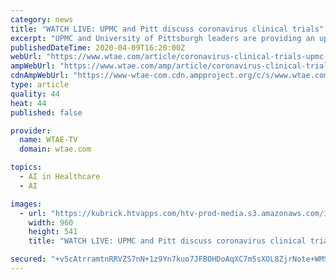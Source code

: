 ```yaml
---
category: news
title: "WATCH LIVE: UPMC and Pitt discuss coronavirus clinical trials"
excerpt: "UPMC and University of Pittsburgh leaders are providing an update about coronavirus clinical trials at an availability Thursday morning.Click the video player above to watch the update LIVE. UPMC and University of Pittsburgh leaders will also answer questions about the health system's overall response to COVID-19. will provide updates and ..."
publishedDateTime: 2020-04-09T16:20:00Z
webUrl: "https://www.wtae.com/article/coronavirus-clinical-trials-upmc-pitt/32092391"
ampWebUrl: "https://www.wtae.com/amp/article/coronavirus-clinical-trials-upmc-pitt/32092391"
cdnAmpWebUrl: "https://www-wtae-com.cdn.ampproject.org/c/s/www.wtae.com/amp/article/coronavirus-clinical-trials-upmc-pitt/32092391"
type: article
quality: 44
heat: 44
published: false

provider:
  name: WTAE-TV
  domain: wtae.com

topics:
  - AI in Healthcare
  - AI

images:
  - url: "https://kubrick.htvapps.com/htv-prod-media.s3.amazonaws.com/images/coronaviruslab-1583781601.jpg?crop=1.00xw:0.752xh;0.00128xw,0.0803xh&resize=1200:*"
    width: 960
    height: 541
    title: "WATCH LIVE: UPMC and Pitt discuss coronavirus clinical trials"

secured: "+v5cAtrramtnRRVZS7nN+1z9Yn7kuo7JFBOHDoAqXC7m5sXOL8ZjrNote+WMStKNvD/pL6jEl70VfrZGzkTbJsCmBvt/Rq03oIW4V04iYjCO4wRpnhuC1byREuBOL1sZ9QjWavTIsyBSgNq9JY5I8ANBNZZZpMUXIH1XjjKvvHIjOYaBSkiEuyHJDBu/1JnRPc1B1rQRd2prGbsTzUOmcMKsspX6W9PrAKoLlwLsxDXduOC2mWtlrb5L1DFPpURN69joibWD+vaId9v/+ccrYXgovv8GUjFvhfNezNrw/c4ZfdqMxiNC258UMGtPmMXv;clO8GKunZBhDfYDx6yj+0w=="
---
```


